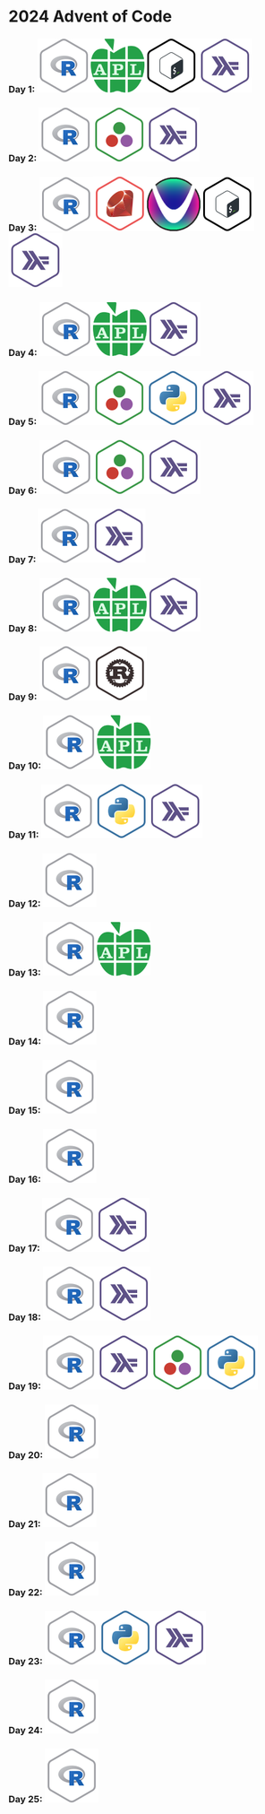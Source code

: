 # 2024 Advent of Code

### Day  1: <img src=".logos/r.png"><img src=".logos/apl.png" height="96px"><img src=".logos/bash.png"><img src=".logos/haskell.png">
### Day  2: <img src=".logos/r.png"><img src=".logos/julia.png"><img src=".logos/haskell.png">
### Day  3: <img src=".logos/r.png"><img src=".logos/ruby.png"><img src=".logos/uiua.png" height="96px"><img src=".logos/bash.png"><img src=".logos/haskell.png">
### Day  4: <img src=".logos/r.png"><img src=".logos/apl.png" height="96px"><img src=".logos/haskell.png">
### Day  5: <img src=".logos/r.png"><img src=".logos/julia.png"><img src=".logos/python.png"><img src=".logos/haskell.png">
### Day  6: <img src=".logos/r.png"><img src=".logos/julia.png"><img src=".logos/haskell.png">
### Day  7: <img src=".logos/r.png"><img src=".logos/haskell.png">
### Day  8: <img src=".logos/r.png"><img src=".logos/apl.png" height="96px"><img src=".logos/haskell.png">
### Day  9: <img src=".logos/r.png"><img src=".logos/rust.png">
### Day 10: <img src=".logos/r.png"><img src=".logos/apl.png" height="96px">
### Day 11: <img src=".logos/r.png"><img src=".logos/python.png"><img src=".logos/haskell.png">
### Day 12: <img src=".logos/r.png">
### Day 13: <img src=".logos/r.png"><img src=".logos/apl.png" height="96px">
### Day 14: <img src=".logos/r.png">
### Day 15: <img src=".logos/r.png">
### Day 16: <img src=".logos/r.png">
### Day 17: <img src=".logos/r.png"><img src=".logos/haskell.png">
### Day 18: <img src=".logos/r.png"><img src=".logos/haskell.png">
### Day 19: <img src=".logos/r.png"><img src=".logos/haskell.png"><img src=".logos/julia.png"><img src=".logos/python.png">
### Day 20: <img src=".logos/r.png">
### Day 21: <img src=".logos/r.png">
### Day 22: <img src=".logos/r.png">
### Day 23: <img src=".logos/r.png"><img src=".logos/python.png"><img src=".logos/haskell.png">
### Day 24: <img src=".logos/r.png">
### Day 25: <img src=".logos/r.png">
